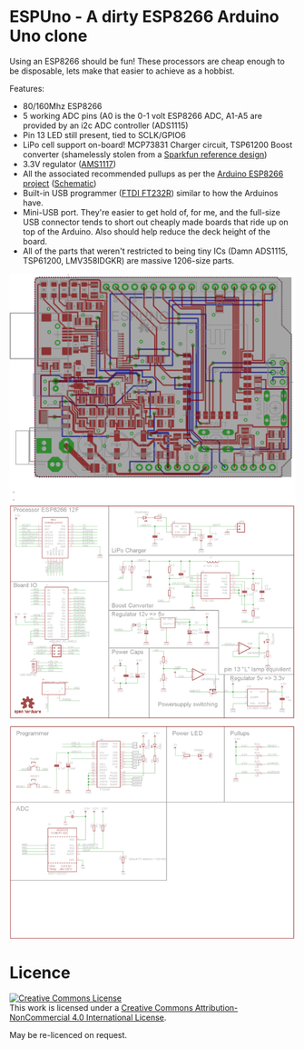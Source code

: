 # ESPUno - A dirty ESP8266 Arduino Uno clone

Using an ESP8266 should be fun! These processors are cheap enough to be disposable, lets make that easier to achieve as a hobbist.

Features: 

+ 80/160Mhz ESP8266
+ 5 working ADC pins (A0 is the 0-1 volt ESP8266 ADC, A1-A5 are provided by an i2c ADC controller (ADS1115) 
+ Pin 13 LED still present, tied to SCLK/GPIO6
+ LiPo cell support on-board! MCP73831 Charger circuit, TSP61200 Boost converter (shamelessly stolen from a [Sparkfun reference design](https://www.sparkfun.com/products/11231)) 
+ 3.3V regulator ([AMS1117](http://www.aliexpress.com/premium/ams1117.html?ltype=wholesale&SearchText=ams1117&d=y&origin=y&initiative_id=SB_20151010010621&isViewCP=y&catId=0))
+ All the associated recommended pullups as per the [Arduino ESP8266 project](https://github.com/esp8266/Arduino) ([Schematic](https://github.com/esp8266/Arduino/blob/esp8266/docs/ESP_improved_stability.png))
+ Built-in USB programmer ([FTDI FT232R](http://www.aliexpress.com/premium/FT232R.html?spm=2114.01020208.0.312.zEmQlv&site=glo&g=y&SortType=price_asc&SearchText=FT232R&isUnitPrice=y&initiative_id=SB_20151010010739&shipCountry=uk&needQuery=n)) similar to how the Arduinos have.
+ Mini-USB port. They're easier to get hold of, for me, and the full-size USB connector tends to short out cheaply made boards that ride up on top of the Arduino. Also should help reduce the deck height of the board.
+ All of the parts that weren't restricted to being tiny ICs (Damn ADS1115, TSP61200, LMV358IDGKR) are massive 1206-size parts.

![alt text](https://raw.githubusercontent.com/matthewbaggett/ESP-Uno/master/espuno.brd.png)
![alt text](https://raw.githubusercontent.com/matthewbaggett/ESP-Uno/master/espuno.sch.png)

# Licence

<a rel="license" href="http://creativecommons.org/licenses/by-nc/4.0/"><img alt="Creative Commons License" style="border-width:0" src="https://i.creativecommons.org/l/by-nc/4.0/88x31.png" /></a><br />This work is licensed under a <a rel="license" href="http://creativecommons.org/licenses/by-nc/4.0/">Creative Commons Attribution-NonCommercial 4.0 International License</a>.

May be re-licenced on request.
